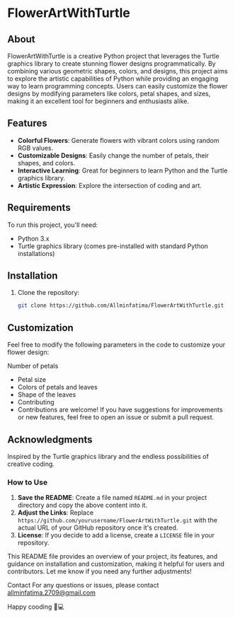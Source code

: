 # FlowerArtWithTurtle

## About
FlowerArtWithTurtle is a creative Python project that leverages the Turtle graphics library to create stunning flower designs programmatically. By combining various geometric shapes, colors, and designs, this project aims to explore the artistic capabilities of Python while providing an engaging way to learn programming concepts. Users can easily customize the flower designs by modifying parameters like colors, petal shapes, and sizes, making it an excellent tool for beginners and enthusiasts alike.

## Features
- **Colorful Flowers**: Generate flowers with vibrant colors using random RGB values.
- **Customizable Designs**: Easily change the number of petals, their shapes, and colors.
- **Interactive Learning**: Great for beginners to learn Python and the Turtle graphics library.
- **Artistic Expression**: Explore the intersection of coding and art.

## Requirements
To run this project, you'll need:
- Python 3.x
- Turtle graphics library (comes pre-installed with standard Python installations)

## Installation
1. Clone the repository:
   ```bash
   git clone https://github.com/Allminfatima/FlowerArtWithTurtle.git
   

## Customization
Feel free to modify the following parameters in the code to customize your flower design:

Number of petals
- Petal size
- Colors of petals and leaves
- Shape of the leaves
- Contributing
- Contributions are welcome! If you have suggestions for improvements or new features, feel free to open an issue or submit a pull request.

## Acknowledgments
Inspired by the Turtle graphics library and the endless possibilities of creative coding.

### How to Use
1. **Save the README**: Create a file named `README.md` in your project directory and copy the above content into it.
2. **Adjust the Links**: Replace `https://github.com/yourusername/FlowerArtWithTurtle.git` with the actual URL of your GitHub repository once it's created.
3. **License**: If you decide to add a license, create a `LICENSE` file in your repository.

This README file provides an overview of your project, its features, and guidance on installation and customization, making it helpful for users and contributors. Let me know if you need any further adjustments!

Contact
For any questions or issues, please contact allminfatima.2709@gmail.com

Happy cooding 🎉💻

